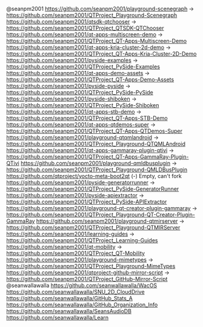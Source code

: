 @seanpm2001
https://github.com/seanpm2001/playground-scenegraph -> https://github.com/seanpm2001/QTProject_Playground-Scenegraph
https://github.com/seanpm2001/qtsdk-qtchooser -> https://github.com/seanpm2001/QTProject_QTSDK-QTChooser
https://github.com/seanpm2001/qt-apps-multiscreen-demo -> https://github.com/seanpm2001/QTProject_QT-Apps-Multiscreen-Demo
https://github.com/seanpm2001/qt-apps-kria-cluster-2d-demo -> https://github.com/seanpm2001/QTProject_QT-Apps-Kria-Cluster-2D-Demo
https://github.com/seanpm2001/pyside-examples -> https://github.com/seanpm2001/QTProject_PySide-Examples
https://github.com/seanpm2001/qt-apps-demo-assets -> https://github.com/seanpm2001/QTProject_QT-Apps-Demo-Assets
https://github.com/seanpm2001/pyside-pyside -> https://github.com/seanpm2001/QTProject_PySide-PySide
https://github.com/seanpm2001/pyside-shiboken -> https://github.com/seanpm2001/QTProject_PySide-Shiboken
https://github.com/seanpm2001/qt-apps-stb-demo -> https://github.com/seanpm2001/QTProject_QT-Apps-STB-Demo
https://github.com/seanpm2001/qt-apps-qtdemos-super -> https://github.com/seanpm2001/QTProject_QT-Apps-QTDemos-Super
https://github.com/seanpm2001/playground-qtqmlandroid -> https://github.com/seanpm2001/QTProject_Playground-QTQMLAndroid
https://github.com/seanpm2001/qt-apps-gammaray-plugin-qtivi -> https://github.com/seanpm2001/QTProject_QT-Apps-GammaRay-Plugin-QTivi
https://github.com/seanpm2001/playground-qmldbusplugin -> https://github.com/seanpm2001/QTProject_Playground-QMLDBusPlugin
https://github.com/qtproject/yocto-meta-boot2qt (-) Empty, can't fork
https://github.com/seanpm2001/pyside-generatorrunner -> https://github.com/seanpm2001/QTProject_PySide-GeneratorRunner
https://github.com/seanpm2001/pyside-apiextractor -> https://github.com/seanpm2001/QTProject_PySide-APIExtractor
https://github.com/seanpm2001/playground-qt-creator-plugin-gammaray -> https://github.com/seanpm2001/QTProject_Playground-QT-Creator-Plugin-GammaRay
https://github.com/seanpm2001/playground-qtmirserver -> https://github.com/seanpm2001/QTProject_Playground-QTMIRServer
https://github.com/seanpm2001/learning-guides -> https://github.com/seanpm2001/QTProject_Learning-Guides
https://github.com/seanpm2001/qt-mobility -> https://github.com/seanpm2001/QTProject_QT-Mobility
https://github.com/seanpm2001/playground-mimetypes -> https://github.com/seanpm2001/QTProject_Playground-MimeTypes
https://github.com/seanpm2001/qtproject-github-mirror-script -> https://github.com/seanpm2001/QTProject_GitHub-Mirror-Script 
@seanwallawalla
https://github.com/seanwallawalla/WacOS
https://github.com/seanwallawalla/SNU_2D_CloudDrive
https://github.com/seanwallawalla/GitHub_Stats_A
https://github.com/seanwallawalla/GitHub_Organization_Info
https://github.com/seanwallawalla/SeansAudioDB
https://github.com/seanwallawalla/Learn
